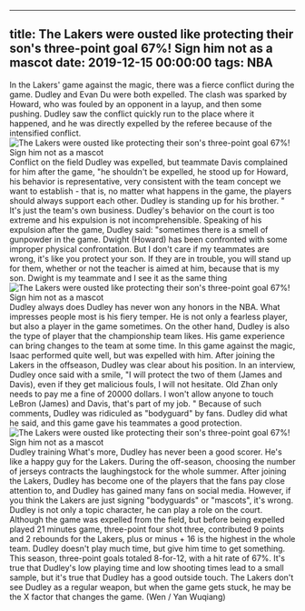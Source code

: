 
---
title: The Lakers were ousted like protecting their son's three-point goal 67%! Sign him not as a mascot
date: 2019-12-15 00:00:00
tags:  NBA
---
In the Lakers' game against the magic, there was a fierce conflict during the game. Dudley and Evan Du were both expelled. The clash was sparked by Howard, who was fouled by an opponent in a layup, and then some pushing. Dudley saw the conflict quickly run to the place where it happened, and he was directly expelled by the referee because of the intensified conflict.
![The Lakers were ousted like protecting their son's three-point goal 67%! Sign him not as a mascot](6340b5b5c44c4eab918c1ec3833a7c8b.jpg)
Conflict on the field
Dudley was expelled, but teammate Davis complained for him after the game, "he shouldn't be expelled, he stood up for Howard, his behavior is representative, very consistent with the team concept we want to establish - that is, no matter what happens in the game, the players should always support each other. Dudley is standing up for his brother. "
It's just the team's own business. Dudley's behavior on the court is too extreme and his expulsion is not incomprehensible.
Speaking of his expulsion after the game, Dudley said: "sometimes there is a smell of gunpowder in the game. Dwight (Howard) has been confronted with some improper physical confrontation. But I don't care if my teammates are wrong, it's like you protect your son. If they are in trouble, you will stand up for them, whether or not the teacher is aimed at him, because that is my son. Dwight is my teammate and I see it as the same thing
![The Lakers were ousted like protecting their son's three-point goal 67%! Sign him not as a mascot](03e2436f8f5a464f8447d9b7f97ecf33.jpg)
Dudley always does
Dudley has never won any honors in the NBA. What impresses people most is his fiery temper. He is not only a fearless player, but also a player in the game sometimes. On the other hand, Dudley is also the type of player that the championship team likes. His game experience can bring changes to the team at some time. In this game against the magic, Isaac performed quite well, but was expelled with him.
After joining the Lakers in the offseason, Dudley was clear about his position. In an interview, Dudley once said with a smile, "I will protect the two of them (James and Davis), even if they get malicious fouls, I will not hesitate. Old Zhan only needs to pay me a fine of 20000 dollars. I won't allow anyone to touch LeBron (James) and Davis, that's part of my job. "
Because of such comments, Dudley was ridiculed as "bodyguard" by fans.
Dudley did what he said, and this game gave his teammates a good protection.
![The Lakers were ousted like protecting their son's three-point goal 67%! Sign him not as a mascot](4537dcc484e8458d98cb501bb8a52a36.jpg)
Dudley training
What's more, Dudley has never been a good scorer. He's like a happy guy for the Lakers. During the off-season, choosing the number of jerseys contracts the laughingstock for the whole summer. After joining the Lakers, Dudley has become one of the players that the fans pay close attention to, and Dudley has gained many fans on social media.
However, if you think the Lakers are just signing "bodyguards" or "mascots", it's wrong. Dudley is not only a topic character, he can play a role on the court. Although the game was expelled from the field, but before being expelled played 21 minutes game, three-point four shot three, contributed 9 points and 2 rebounds for the Lakers, plus or minus + 16 is the highest in the whole team.
Dudley doesn't play much time, but give him time to get something. This season, three-point goals totaled 8-for-12, with a hit rate of 67%. It's true that Dudley's low playing time and low shooting times lead to a small sample, but it's true that Dudley has a good outside touch. The Lakers don't see Dudley as a regular weapon, but when the game gets stuck, he may be the X factor that changes the game.
(Wen / Yan Wuqiang)